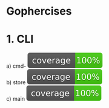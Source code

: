 # Gophercises

# 1. CLI
a) cmd- 
  ![alt coverage](https://github.com/rushikesh2/Gophercises/blob/master/CLI/todoz/cmd/coverage.svg)<br>
b) store
 ![alt coverage](https://github.com/rushikesh2/Gophercises/blob/master/CLI/todoz/store/coverage.svg)<br>
c) main
![alt coverage](https://github.com/rushikesh2/Gophercises/blob/master/CLI/todoz/coverage.svg)<br>
